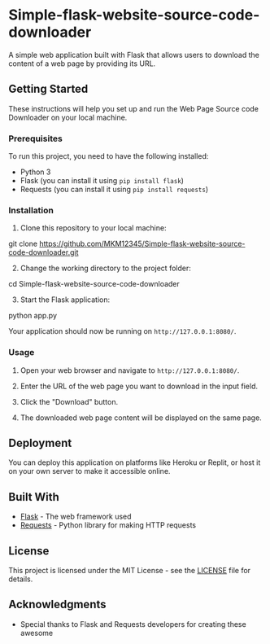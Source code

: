 # Simple-flask-website-source-code-downloader
A simple web application built with Flask that allows users to download the content of a web page by providing its URL.

## Getting Started

These instructions will help you set up and run the Web Page Source code Downloader on your local machine.

### Prerequisites

To run this project, you need to have the following installed:

- Python 3
- Flask (you can install it using `pip install flask`)
- Requests (you can install it using `pip install requests`)

### Installation

1. Clone this repository to your local machine:

git clone https://github.com/MKM12345/Simple-flask-website-source-code-downloader.git

2. Change the working directory to the project folder:

cd Simple-flask-website-source-code-downloader

3. Start the Flask application:

python app.py

Your application should now be running on `http://127.0.0.1:8080/`.

### Usage

1. Open your web browser and navigate to `http://127.0.0.1:8080/`.

2. Enter the URL of the web page you want to download in the input field.

3. Click the "Download" button.

4. The downloaded web page content will be displayed on the same page.

## Deployment

You can deploy this application on platforms like Heroku or Replit, or host it on your own server to make it accessible online.

## Built With

- [Flask](https://flask.palletsprojects.com/en/2.1.x/) - The web framework used
- [Requests](https://docs.python-requests.org/en/master/) - Python library for making HTTP requests

## License

This project is licensed under the MIT License - see the [LICENSE](LICENSE) file for details.

## Acknowledgments

- Special thanks to Flask and Requests developers for creating these awesome 
